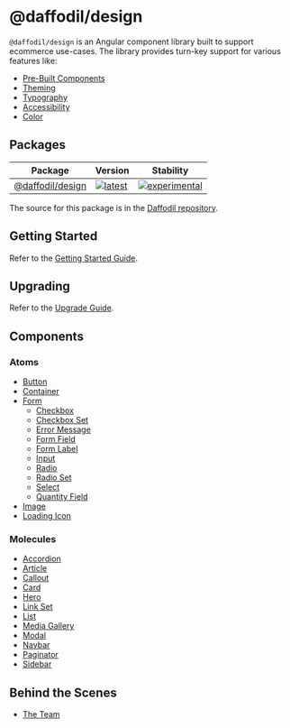 # @daffodil/design
`@daffodil/design` is an Angular component library built to support ecommerce use-cases. The library provides turn-key support for various features like:

* [Pre-Built Components](#components)
* [Theming](/libs/design/scss/theming/README.md)
* [Typography](/libs/design/scss/typography/README.md)
* [Accessibility](/libs/design/guides/accessibility.md)
* [Color](/libs/design/guides/color.md)

## Packages
| Package | Version | Stability |
|---|---|---|
| [@daffodil/design](/libs/design/README.md) | [![latest](https://img.shields.io/npm/v/%40daffodil%2Fdesign/latest.svg)](https://npmjs.com/package/@daffodil/design) | [![experimental](https://img.shields.io/static/v1.svg?label=stability&message=experimental&color=orange)](https://www.github.com/graycoreio/daffodil) |

The source for this package is in the [Daffodil repository](https://github.com/graycoreio/daffodil).

## Getting Started
Refer to the [Getting Started Guide](/libs/design/guides/getting-started.md).

## Upgrading
Refer to the [Upgrade Guide](/libs/design/guides/upgrading.md).

## Components

### Atoms
* [Button](/libs/design/button/README.md)
* [Container](/libs/design//container/README.md)
* [Form](/libs/design/src/atoms/form/README.md)
  * [Checkbox](/libs/design/src/atoms/form/checkbox/README.md)
  * [Checkbox Set](/libs/design/src/atoms/form/checkbox-set/README.md)
  * [Error Message](/libs/design/src/atoms/form/error-message/README.md)
  * [Form Field](/libs/design/src/atoms/form/form-field/README.md)
  * [Form Label](/libs/design/src/atoms/form/form-label/README.md)
  * [Input](/libs/design/src/atoms/form/input/README.md)
  * [Radio](/libs/design/src/atoms/form/radio/README.md)
  * [Radio Set](/libs/design/src/atoms/form/radio-set/README.md)
  * [Select](/libs/design/src/atoms/form/select/README.md)
  * [Quantity Field](/libs/design/src/atoms/form/quantity-field/README.md)
* [Image](/libs/design/image/README.md)
* [Loading Icon](/libs/design/loading-icon/README.md)

### Molecules
* [Accordion](/libs/design/accordion/README.md)
* [Article](/libs/design/article/README.md)
* [Callout](/libs/design/callout/README.md)
* [Card](/libs/design/card/README.md)
* [Hero](/libs/design/hero/README.md)
* [Link Set](/libs/design/link-set/README.md)
* [List](/libs/design/list/README.md)
* [Media Gallery](/libs/design/media-gallery/README.md)
* [Modal](/libs/design/modal/README.md)
* [Navbar](/libs/design/navbar/README.md)
* [Paginator](/libs/design/paginator/README.md)
* [Sidebar](/libs/design/sidebar/README.md)

## Behind the Scenes
* [The Team](https://github.com/graycoreio/daffodil/graphs/contributors)